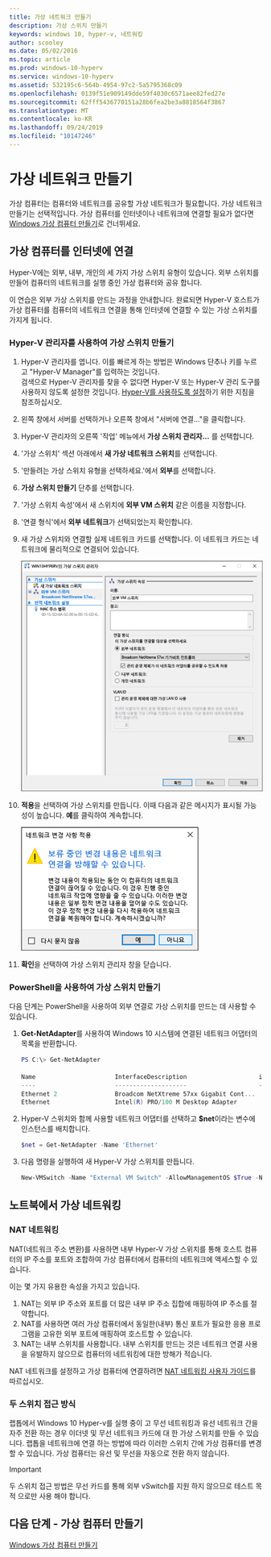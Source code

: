 ```yaml
---
title: 가상 네트워크 만들기
description: 가상 스위치 만들기
keywords: windows 10, hyper-v, 네트워킹
author: scooley
ms.date: 05/02/2016
ms.topic: article
ms.prod: windows-10-hyperv
ms.service: windows-10-hyperv
ms.assetid: 532195c6-564b-4954-97c2-5a5795368c09
ms.openlocfilehash: 0139f51e909149dde59f4030c6571aee82fed27e
ms.sourcegitcommit: 62fff5436770151a28b6fea2be3a8818564f3867
ms.translationtype: MT
ms.contentlocale: ko-KR
ms.lasthandoff: 09/24/2019
ms.locfileid: "10147246"
---
```

# <a name="create-a-virtual-network"></a>가상 네트워크 만들기

가상 컴퓨터는 컴퓨터와 네트워크를 공유할 가상 네트워크가 필요합니다.  가상 네트워크 만들기는 선택적입니다. 가상 컴퓨터를 인터넷이나 네트워크에 연결할 필요가 없다면 [Windows 가상 컴퓨터 만들기](create-virtual-machine.md)로 건너뛰세요.


## <a name="connect-virtual-machines-to-the-internet"></a>가상 컴퓨터를 인터넷에 연결

Hyper-V에는 외부, 내부, 개인의 세 가지 가상 스위치 유형이 있습니다. 외부 스위치를 만들어 컴퓨터의 네트워크를 실행 중인 가상 컴퓨터와 공유 합니다.

이 연습은 외부 가상 스위치를 만드는 과정을 안내합니다. 완료되면 Hyper-V 호스트가 가상 컴퓨터를 컴퓨터의 네트워크 연결을 통해 인터넷에 연결할 수 있는 가상 스위치를 가지게 됩니다. 

### <a name="create-a-virtual-switch-with-hyper-v-manager"></a>Hyper-V 관리자를 사용하여 가상 스위치 만들기

1. Hyper-V 관리자를 엽니다.  이를 빠르게 하는 방법은 Windows 단추나 키를 누르고 "Hyper-V Manager"를 입력하는 것입니다.  
검색으로 Hyper-V 관리자를 찾을 수 없다면 Hyper-V 또는 Hyper-V 관리 도구를 사용하지 않도록 설정한 것입니다.  [Hyper-V를 사용하도록 설정](enable-hyper-v.md)하기 위한 지침을 참조하십시오.

2. 왼쪽 창에서 서버를 선택하거나 오른쪽 창에서 "서버에 연결..."을 클릭합니다.

3. Hyper-V 관리자의 오른쪽 '작업' 메뉴에서 **가상 스위치 관리자...** 를 선택합니다. 

4. '가상 스위치' 섹션 아래에서 **새 가상 네트워크 스위치**를 선택합니다.

5. '만들려는 가상 스위치 유형을 선택하세요.'에서 **외부**를 선택합니다.

6. **가상 스위치 만들기** 단추를 선택합니다.

7. '가상 스위치 속성'에서 새 스위치에 **외부 VM 스위치** 같은 이름을 지정합니다.

8. '연결 형식'에서 **외부 네트워크**가 선택되었는지 확인합니다.

9. 새 가상 스위치와 연결할 실제 네트워크 카드를 선택합니다. 이 네트워크 카드는 네트워크에 물리적으로 연결되어 있습니다.  

    ![](media/newSwitch_upd.png)

10. **적용**을 선택하여 가상 스위치를 만듭니다. 이때 다음과 같은 메시지가 표시될 가능성이 높습니다. **예**를 클릭하여 계속합니다.

    ![](media/pen_changes_upd.png)  

11. **확인**을 선택하여 가상 스위치 관리자 창을 닫습니다.


### <a name="create-a-virtual-switch-with-powershell"></a>PowerShell을 사용하여 가상 스위치 만들기

다음 단계는 PowerShell을 사용하여 외부 연결로 가상 스위치를 만드는 데 사용할 수 있습니다. 

1. **Get-NetAdapter**를 사용하여 Windows 10 시스템에 연결된 네트워크 어댑터의 목록을 반환합니다.

    ```powershell
    PS C:\> Get-NetAdapter

    Name                      InterfaceDescription                    ifIndex Status       MacAddress             LinkSpeed
    ----                      --------------------                    ------- ------       ----------             ---------
    Ethernet 2                Broadcom NetXtreme 57xx Gigabit Cont...       5 Up           BC-30-5B-A8-C1-7F         1 Gbps
    Ethernet                  Intel(R) PRO/100 M Desktop Adapter            3 Up           00-0E-0C-A8-DC-31        10 Mbps  
    ```

2. Hyper-V 스위치와 함께 사용할 네트워크 어댑터를 선택하고 **$net**이라는 변수에 인스턴스를 배치합니다.

    ```powershell
    $net = Get-NetAdapter -Name 'Ethernet'
    ```

3. 다음 명령을 실행하여 새 Hyper-V 가상 스위치를 만듭니다.

    ```powershell
    New-VMSwitch -Name "External VM Switch" -AllowManagementOS $True -NetAdapterName $net.Name
    ```

## <a name="virtual-networking-on-a-laptop"></a>노트북에서 가상 네트워킹

### <a name="nat-networking"></a>NAT 네트워킹
NAT(네트워크 주소 변환)를 사용하면 내부 Hyper-V 가상 스위치를 통해 호스트 컴퓨터의 IP 주소를 포트와 조합하여 가상 컴퓨터에서 컴퓨터의 네트워크에 액세스할 수 있습니다.

이는 몇 가지 유용한 속성을 가지고 있습니다.
1. NAT는 외부 IP 주소와 포트를 더 많은 내부 IP 주소 집합에 매핑하여 IP 주소를 절약합니다. 
2. NAT를 사용하면 여러 가상 컴퓨터에서 동일한(내부) 통신 포트가 필요한 응용 프로그램을 고유한 외부 포트에 매핑하여 호스트할 수 있습니다.
3. NAT는 내부 스위치를 사용합니다. 내부 스위치를 만드는 것은 네트워크 연결 사용을 유발하지 않으므로 컴퓨터의 네트워킹에 대한 방해가 적습니다.

NAT 네트워크를 설정하고 가상 컴퓨터에 연결하려면 [NAT 네트워킹 사용자 가이드](../user-guide/setup-nat-network.md)를 따르십시오.

### <a name="the-two-switch-approach"></a>두 스위치 접근 방식

랩톱에서 Windows 10 Hyper-v를 실행 중이 고 무선 네트워킹과 유선 네트워크 간을 자주 전환 하는 경우 이더넷 및 무선 네트워크 카드에 대 한 가상 스위치를 만들 수 있습니다.  랩톱을 네트워크에 연결 하는 방법에 따라 이러한 스위치 간에 가상 컴퓨터를 변경할 수 있습니다. 가상 컴퓨터는 유선 및 무선을 자동으로 전환 하지 않습니다. 

>[!IMPORTANT]
>두 스위치 접근 방법은 무선 카드를 통해 외부 vSwitch를 지원 하지 않으므로 테스트 목적 으로만 사용 해야 합니다.

## <a name="next-step---create-a-virtual-machine"></a>다음 단계 - 가상 컴퓨터 만들기
[Windows 가상 컴퓨터 만들기](create-virtual-machine.md)
